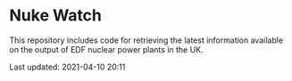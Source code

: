 # Nuke Watch

This repository includes code for retrieving the latest information available on the output of EDF nuclear power plants in the UK.

Last updated: 2021-04-10 20:11